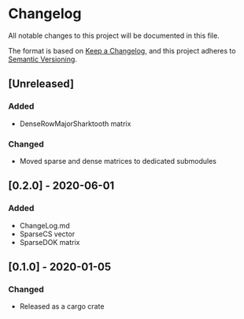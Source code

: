 # Changelog
All notable changes to this project will be documented in this file.

The format is based on [Keep a Changelog](https://keepachangelog.com/en/1.0.0/),
and this project adheres to [Semantic Versioning](https://semver.org/spec/v2.0.0.html).

## [Unreleased]
### Added
- DenseRowMajorSharktooth matrix

### Changed
- Moved sparse and dense matrices to dedicated submodules

## [0.2.0] - 2020-06-01
### Added
- ChangeLog.md
- SparseCS vector
- SparseDOK matrix

## [0.1.0] - 2020-01-05
### Changed
- Released as a cargo crate